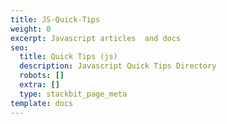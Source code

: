 ```yaml
---
title: JS-Quick-Tips
weight: 0
excerpt: Javascript articles  and docs
seo:
  title: Quick Tips (js)
  description: Javascript Quick Tips Directory
  robots: []
  extra: []
  type: stackbit_page_meta
template: docs
---
```

